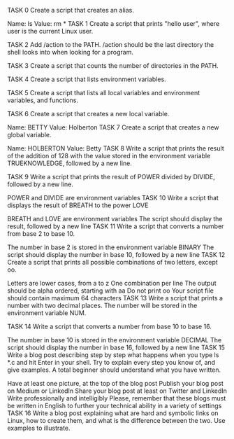 TASK 0 Create a script that creates an alias.

Name: ls
Value: rm *
TASK 1 Create a script that prints "hello user", where user is the current Linux user.

TASK 2 Add /action to the PATH. /action should be the last directory the shell looks into when looking for a program.

TASK 3 Create a script that counts the number of directories in the PATH.

TASK 4 Create a script that lists environment variables.

TASK 5 Create a script that lists all local variables and environment variables, and functions.

TASK 6 Create a script that creates a new local variable.

Name: BETTY
Value: Holberton
TASK 7 Create a script that creates a new global variable.

Name: HOLBERTON
Value: Betty
TASK 8 Write a script that prints the result of the addition of 128 with the value stored in the environment variable TRUEKNOWLEDGE, followed by a new line.

TASK 9 Write a script that prints the result of POWER divided by DIVIDE, followed by a new line.

POWER and DIVIDE are environment variables
TASK 10 Write a script that displays the result of BREATH to the power LOVE

BREATH and LOVE are environment variables
The script should display the result, followed by a new line
TASK 11 Write a script that converts a number from base 2 to base 10.

The number in base 2 is stored in the environment variable BINARY
The script should display the number in base 10, followed by a new line
TASK 12 Create a script that prints all possible combinations of two letters, except oo.

Letters are lower cases, from a to z
One combination per line
The output should be alpha ordered, starting with aa
Do not print oo
Your script file should contain maximum 64 characters
TASK 13 Write a script that prints a number with two decimal places. The number will be stored in the environment variable NUM.

TASK 14 Write a script that converts a number from base 10 to base 16.

The number in base 10 is stored in the environment variable DECIMAL
The script should display the number in base 16, followed by a new line
TASK 15 Write a blog post describing step by step what happens when you type ls *.c and hit Enter in your shell. Try to explain every step you know of, and give examples. A total beginner should understand what you have written.

Have at least one picture, at the top of the blog post
Publish your blog post on Medium or LinkedIn
Share your blog post at least on Twitter and LinkedIn
Write professionally and intelligibly
Please, remember that these blogs must be written in English to further your technical ability in a variety of settings
TASK 16 Write a blog post explaining what are hard and symbolic links on Linux, how to create them, and what is the difference between the two. Use examples to illustrate.